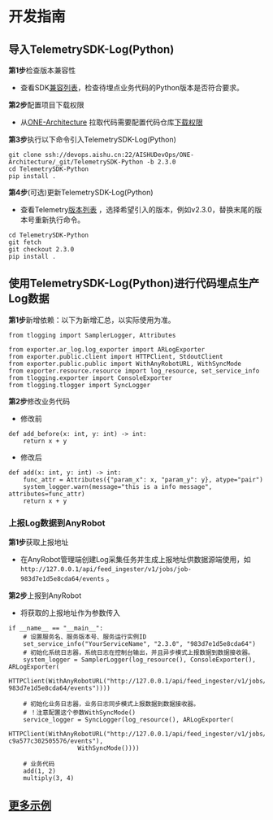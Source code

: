 # 开发指南

## 导入TelemetrySDK-Log(Python)

**第1步**检查版本兼容性

- 查看SDK[兼容列表](../../../docs/compatibility.md)，检查待埋点业务代码的Python版本是否符合要求。

**第2步**配置项目下载权限

- 从[ONE-Architecture](https://devops.aishu.cn/AISHUDevOps/ONE-Architecture/_git/TelemetrySDK-Python)
  拉取代码需要配置代码仓库[下载权限](https://devops.aishu.cn/AISHUDevOps/AnyRobot/_git/Eyes_Docs?path=/可观测性开发者指南/TelemetrySDK开发者指南/Log/README.md&version=GBdevelop&_a=preview&anchor=sdk2.0-使用参考)

**第3步**执行以下命令引入TelemetrySDK-Log(Python)

```
git clone ssh://devops.aishu.cn:22/AISHUDevOps/ONE-Architecture/_git/TelemetrySDK-Python -b 2.3.0
cd TelemetrySDK-Python
pip install .
```

**第4步**(可选)更新TelemetrySDK-Log(Python)

- 查看Telemetry[版本列表](https://devops.aishu.cn/AISHUDevOps/ONE-Architecture/_git/TelemetrySDK-Python/branches?_a=all)
  ，选择希望引入的版本，例如v2.3.0，替换末尾的版本号重新执行命令。

```
cd TelemetrySDK-Python
git fetch
git checkout 2.3.0
pip install .
```

## 使用TelemetrySDK-Log(Python)进行代码埋点生产Log数据

**第1步**新增依赖：以下为新增汇总，以实际使用为准。

```
from tlogging import SamplerLogger, Attributes

from exporter.ar_log.log_exporter import ARLogExporter
from exporter.public.client import HTTPClient, StdoutClient
from exporter.public.public import WithAnyRobotURL, WithSyncMode
from exporter.resource.resource import log_resource, set_service_info
from tlogging.exporter import ConsoleExporter
from tlogging.tlogger import SyncLogger
```

**第2步**修改业务代码

- 修改前

```
def add_before(x: int, y: int) -> int:
    return x + y
```

- 修改后

```
def add(x: int, y: int) -> int:
    func_attr = Attributes({"param_x": x, "param_y": y}, atype="pair")
    system_logger.warn(message="this is a info message", attributes=func_attr)
    return x + y
```

### 上报Log数据到AnyRobot

**第1步**获取上报地址

- 在AnyRobot管理端创建Log采集任务并生成上报地址供数据源端使用，如`http://127.0.0.1/api/feed_ingester/v1/jobs/job-983d7e1d5e8cda64/events` 。

**第2步**上报到AnyRobot

- 将获取的上报地址作为参数传入

```
if __name__ == "__main__":
    # 设置服务名、服务版本号、服务运行实例ID
    set_service_info("YourServiceName", "2.3.0", "983d7e1d5e8cda64")
    # 初始化系统日志器，系统日志在控制台输出，并且异步模式上报数据到数据接收器。
    system_logger = SamplerLogger(log_resource(), ConsoleExporter(), ARLogExporter(
        HTTPClient(WithAnyRobotURL("http://127.0.0.1/api/feed_ingester/v1/jobs/job-983d7e1d5e8cda64/events"))))

    # 初始化业务日志器，业务日志同步模式上报数据到数据接收器。
    # ！注意配置这个参数WithSyncMode()
    service_logger = SyncLogger(log_resource(), ARLogExporter(
        HTTPClient(WithAnyRobotURL("http://127.0.0.1/api/feed_ingester/v1/jobs/job-c9a577c302505576/events"),
                   WithSyncMode())))

    # 业务代码
    add(1, 2)
    multiply(3, 4)
```

## [更多示例](https://devops.aishu.cn/AISHUDevOps/ONE-Architecture/_git/TelemetrySDK-Python?path=%2Fexporter%2Far_log%2Fexamples%2Fone_service.py&version=GB2.3.0&_a=contents)
